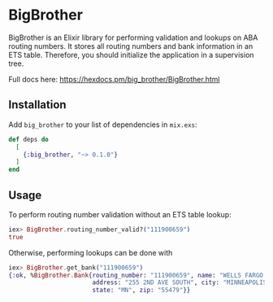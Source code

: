 # BigBrother

BigBrother is an Elixir library for performing validation and lookups on ABA routing numbers. It stores all routing numbers and bank information in an ETS table. Therefore, you should initialize the application in a supervision tree.

Full docs here: https://hexdocs.pm/big_brother/BigBrother.html

## Installation

Add `big_brother` to your list of dependencies in `mix.exs`:

```elixir
def deps do
  [
    {:big_brother, "~> 0.1.0"}
  ]
end
```

## Usage

To perform routing number validation without an ETS table lookup:

```elixir
iex> BigBrother.routing_number_valid?("111900659")
true
```

Otherwise, performing lookups can be done with

```elixir
iex> BigBrother.get_bank("111900659")
{:ok, %BigBrother.Bank{routing_number: "111900659", name: "WELLS FARGO BANK",
                       address: "255 2ND AVE SOUTH", city: "MINNEAPOLIS",
                       state: "MN", zip: "55479"}}
```
